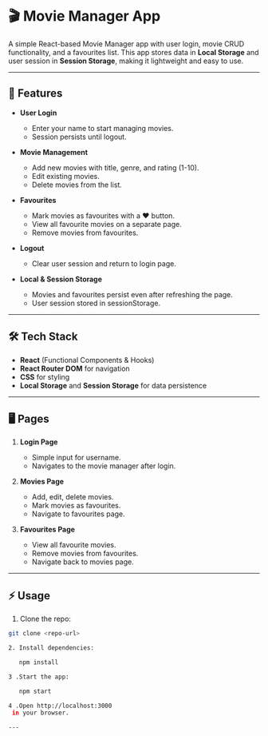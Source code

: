 # 🎬 Movie Manager App

A simple React-based Movie Manager app with user login, movie CRUD functionality, and a favourites list. This app stores data in **Local Storage** and user session in **Session Storage**, making it lightweight and easy to use.

---

## 📝 Features

- **User Login**
  - Enter your name to start managing movies.
  - Session persists until logout.

- **Movie Management**
  - Add new movies with title, genre, and rating (1-10).
  - Edit existing movies.
  - Delete movies from the list.

- **Favourites**
  - Mark movies as favourites with a ❤️ button.
  - View all favourite movies on a separate page.
  - Remove movies from favourites.

- **Logout**
  - Clear user session and return to login page.

- **Local & Session Storage**
  - Movies and favourites persist even after refreshing the page.
  - User session stored in sessionStorage.

---

## 🛠 Tech Stack

- **React** (Functional Components & Hooks)
- **React Router DOM** for navigation
- **CSS** for styling
- **Local Storage** and **Session Storage** for data persistence

---

## 🖥 Pages

1. **Login Page**
   - Simple input for username.
   - Navigates to the movie manager after login.

2. **Movies Page**
   - Add, edit, delete movies.
   - Mark movies as favourites.
   - Navigate to favourites page.

3. **Favourites Page**
   - View all favourite movies.
   - Remove movies from favourites.
   - Navigate back to movies page.

---

## ⚡ Usage

1. Clone the repo:

```bash
git clone <repo-url>

2. Install dependencies:

   npm install

3 .Start the app:

   npm start

4 .Open http://localhost:3000
 in your browser.

---
